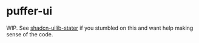 # puffer-ui
WIP. See [shadcn-uilib-stater](https://github.com/z1ndabad/shadcn-uilib-starter) if you stumbled on this and want help making sense of the code.
